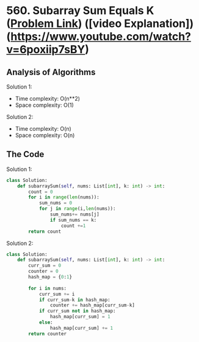 # 560. Subarray Sum Equals K ([Problem Link](https://leetcode.com/problems/subarray-sum-equals-k/)) ([video Explanation])(https://www.youtube.com/watch?v=6poxiip7sBY)
## Analysis of Algorithms
Solution 1:
 - Time complexity: O(n**2)
 - Space complexity: O(1)

Solution 2:
 - Time complexity: O(n)
 - Space complexity: O(n)

## The Code
Solution 1:
```Python 
class Solution:
    def subarraySum(self, nums: List[int], k: int) -> int:
        count = 0
        for i in range(len(nums)):
            sum_nums = 0
            for j in range(i,len(nums)):
                sum_nums+= nums[j]
                if sum_nums == k:
                    count +=1
        return count
```

Solution 2:
```Python
class Solution:
    def subarraySum(self, nums: List[int], k: int) -> int:
        curr_sum = 0
        counter = 0
        hash_map = {0:1}
        
        for i in nums:
            curr_sum += i
            if curr_sum-k in hash_map:
                counter += hash_map[curr_sum-k]
            if curr_sum not in hash_map:
                hash_map[curr_sum] = 1
            else:
                hash_map[curr_sum] += 1
        return counter
```
